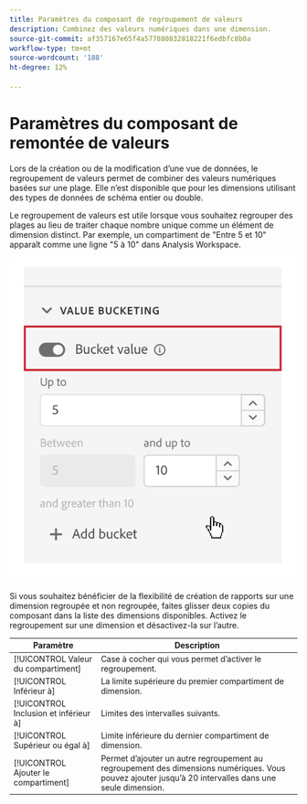 ```yaml
---
title: Paramètres du composant de regroupement de valeurs
description: Combinez des valeurs numériques dans une dimension.
source-git-commit: af357167e65f4a577880832818221f6edbfc8b0a
workflow-type: tm+mt
source-wordcount: '188'
ht-degree: 12%

---
```



# Paramètres du composant de remontée de valeurs

Lors de la création ou de la modification d’une vue de données, le regroupement de valeurs permet de combiner des valeurs numériques basées sur une plage. Elle n’est disponible que pour les dimensions utilisant des types de données de schéma entier ou double.

Le regroupement de valeurs est utile lorsque vous souhaitez regrouper des plages au lieu de traiter chaque nombre unique comme un élément de dimension distinct. Par exemple, un compartiment de &quot;Entre 5 et 10&quot; apparaît comme une ligne &quot;5 à 10&quot; dans Analysis Workspace.

![Classification des valeurs](../assets/value-bucketing.png)

Si vous souhaitez bénéficier de la flexibilité de création de rapports sur une dimension regroupée et non regroupée, faites glisser deux copies du composant dans la liste des dimensions disponibles. Activez le regroupement sur une dimension et désactivez-la sur l’autre.

| Paramètre | Description |
| --- | --- |
| [!UICONTROL Valeur du compartiment] | Case à cocher qui vous permet d’activer le regroupement. |
| [!UICONTROL Inférieur à] | La limite supérieure du premier compartiment de dimension. |
|  [!UICONTROL Inclusion et inférieur à] | Limites des intervalles suivants. |
| [!UICONTROL Supérieur ou égal à] | Limite inférieure du dernier compartiment de dimension. |
| [!UICONTROL Ajouter le compartiment] | Permet dʼajouter un autre regroupement au regroupement des dimensions numériques. Vous pouvez ajouter jusqu’à 20 intervalles dans une seule dimension. |
